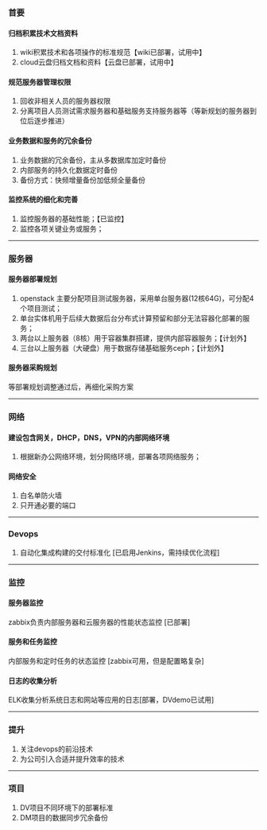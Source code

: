 ### 首要
#### 归档积累技术文档资料
1. wiki积累技术和各项操作的标准规范【wiki已部署，试用中】
2. cloud云盘归档文档和资料【云盘已部署，试用中】

#### 规范服务器管理权限
1. 回收非相关人员的服务器权限
2. 分离项目人员测试需求服务器和基础服务支持服务器等（等新规划的服务器到位后逐步推进）

#### 业务数据和服务的冗余备份
1. 业务数据的冗余备份，主从多数据库加定时备份
2. 内部服务的持久化数据定时备份
3. 备份方式：快频增量备份加低频全量备份

#### 监控系统的细化和完善
1. 监控服务器的基础性能；【已监控】
2. 监控各项关键业务或服务；

----

### 服务器

#### 服务器部署规划
1. openstack 主要分配项目测试服务器，采用单台服务器(12核64G)，可分配4个项目测试；
2. 单台实体机用于后续大数据后台分布式计算预留和部分无法容器化部署的服务；
3. 两台以上服务器（8核）用于容器集群搭建，提供内部容器服务；【计划外】
4. 三台以上服务器（大硬盘）用于数据存储基础服务ceph；【计划外】

#### 服务器采购规划
等部署规划调整通过后，再细化采购方案

----

### 网络 
#### 建设包含网关，DHCP，DNS，VPN的内部网络环境
1. 根据新办公网络环境，划分网络环境，部署各项网络服务；

#### 网络安全
1. 白名单防火墙
2. 只开通必要的端口

----

### Devops
1. 自动化集成构建的交付标准化 [已启用Jenkins，需持续优化流程]

----

### 监控
#### 服务器监控
zabbix负责内部服务器和云服务器的性能状态监控 [已部署]

#### 服务和任务监控
内部服务和定时任务的状态监控 [zabbix可用，但是配置略复杂]

#### 日志的收集分析
ELK收集分析系统日志和网站等应用的日志[部署，DVdemo已试用]

----

### 提升
1. 关注devops的前沿技术
2. 为公司引入合适并提升效率的技术

----

### 项目
1. DV项目不同环境下的部署标准
2. DM项目的数据同步冗余备份
